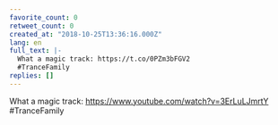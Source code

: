 ```yaml
---
favorite_count: 0
retweet_count: 0
created_at: "2018-10-25T13:36:16.000Z"
lang: en
full_text: |-
  What a magic track: https://t.co/0PZm3bFGV2
  #TranceFamily
replies: []
---
```


What a magic track: <https://www.youtube.com/watch?v=3ErLuLJmrtY> #TranceFamily
